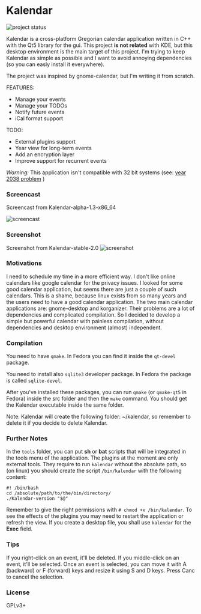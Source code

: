 # Kalendar

![project status](https://img.shields.io/badge/project%20status-active-brightgreen.svg)

Kalendar is a cross-platform Gregorian calendar application written in C++ with the Qt5 library for the gui. This project **is not related** with KDE, but this desktop environment is the main target of this project. I'm trying to keep Kalendar as simple as possible and I want to avoid annoying dependencies (so you can easly install it everywhere).

The project was inspired by gnome-calendar, but I'm writing it from scratch.

FEATURES:
* Manage your events
* Manage your TODOs
* Notify future events
* iCal format support

TODO:
* External plugins support
* Year view for long-term events
* Add an encryption layer
* Improve support for recurrent events

*Warning:* This application isn't compatible with 32 bit systems (see: [year 2038 problem](https://en.wikipedia.org/wiki/Year_2038_problem) )

### Screencast

Screencast from Kalendar-alpha-1.3-x86\_64

![screencast](https://raw.githubusercontent.com/echo-devim/kalendar/master/screencast.gif)

### Screenshot

Screenshot from Kalendar-stable-2.0
![screenshot](https://raw.githubusercontent.com/echo-devim/kalendar/master/screenshot.png)

### Motivations
I need to schedule my time in a more efficient way. I don't like online calendars like google calendar for the privacy issues. I looked for some good calendar application, but seems there are just a couple of such calendars. This is a shame, because linux exists from so many years and the users need to have a good calendar application. The two main calendar applications are: gnome-desktop and korganizer. Their problems are a lot of dependencies and complicated compilation. So I decided to develop a simple but powerful calendar with painless compilation, without dependencies and desktop environment (almost) independent.

### Compilation

You need to have `qmake`. In Fedora you can find it inside the `qt-devel` package.

You need to install also `sqlite3` developer package. In Fedora the package is called `sqlite-devel`.

After you've installed these packages, you can run `qmake` (or `qmake-qt5` in Fedora) inside the src folder and then the `make` command.
You should get the Kalendar executable inside the same folder.

Note: Kalendar will create the following folder: ~/kalendar, so remember to delete it if you decide to delete Kalendar.

### Further Notes

In the `tools` folder, you can put **sh** or **bat** scripts that will be integrated in the tools menu of the application. The plugins at the moment are only external tools. They require to run `kalendar` without the absolute path, so (on linux) you should create the script `/bin/kalendar` with the following content:

```
#! /bin/bash
cd /absolute/path/to/the/bin/directory/
./Kalendar-version "$@"
```
Remember to give the right permissions with `# chmod +x /bin/kalendar`. To see the effects of the plugins you may need to restart the application or refresh the view.
If you create a desktop file, you shall use `kalendar` for the **Exec** field.

### Tips

If you right-click on an event, it'll be deleted. If you middle-click on an event, it'll be selected. Once an event is selected, you can move it with A (backward) or F (forward) keys and resize it using S and D keys. Press Canc to cancel the selection.

### License
GPLv3+
